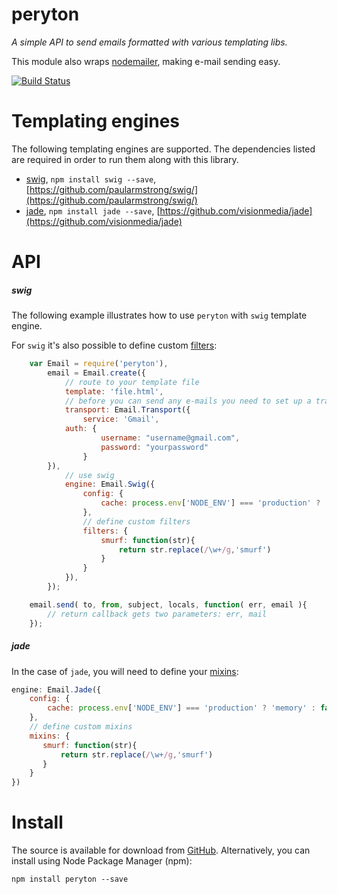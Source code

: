 # peryton

*A simple API to send emails formatted with various templating libs.*

This module also wraps [nodemailer](http://www.nodemailer.com/), making e-mail sending easy. 

[![Build Status](https://drone.io/github.com/mvhenten/peryton/status.png)](https://drone.io/github.com/mvhenten/peryton/latest)

# Templating engines

The following templating engines are supported. The dependencies listed are required in order to run them along with this library. 

- [swig](http://paularmstrong.github.io/swig/), ```npm install swig --save```, [https://github.com/paularmstrong/swig/](https://github.com/paularmstrong/swig/)
- [jade](http://jade-lang.com/), ```npm install jade --save```, [https://github.com/visionmedia/jade](https://github.com/visionmedia/jade)

# API

##### swig

The following example illustrates how to use ```peryton``` with ```swig``` template engine.

For ```swig``` it's also possible to define custom [filters](http://paularmstrong.github.io/swig/docs/filters/):

```javascript
    var Email = require('peryton'),
        email = Email.create({
            // route to your template file
            template: 'file.html',
            // before you can send any e-mails you need to set up a transport method
            transport: Email.Transport({
                service: 'Gmail', 
           	auth: { 
                    username: "username@gmail.com", 
                    password: "yourpassword" 
                }
	    }),
            // use swig
            engine: Email.Swig({
                config: {
                    cache: process.env['NODE_ENV'] === 'production' ? 'memory' : false,
                },
                // define custom filters
                filters: { 
                    smurf: function(str){ 
                        return str.replace(/\w+/g,'smurf') 
                    } 
                }
            }),
        });

    email.send( to, from, subject, locals, function( err, email ){
        // return callback gets two parameters: err, mail
    });
```

##### jade

In the case of ```jade```, you will need to define your [mixins](http://jade-lang.com/reference/#mixins):

```javascript
engine: Email.Jade({
    config: {
        cache: process.env['NODE_ENV'] === 'production' ? 'memory' : false,
    },
    // define custom mixins
    mixins: { 
       smurf: function(str){ 
           return str.replace(/\w+/g,'smurf') 
       } 
    }
})
```
# Install

The source is available for download from [GitHub](https://github.com/mvhenten/peryton). Alternatively, you can install using Node Package Manager (npm):

```
npm install peryton --save
```

